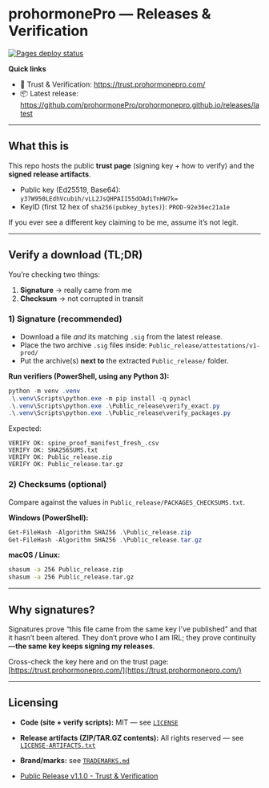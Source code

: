 # prohormonePro — Releases & Verification

[![Pages deploy status](https://github.com/prohormonePro/prohormonepro.github.io/actions/workflows/pages/pages-build-deployment/badge.svg?branch=main)](https://github.com/prohormonePro/prohormonepro.github.io/actions/workflows/pages/pages-build-deployment)

**Quick links**
- 🔐 Trust & Verification: https://trust.prohormonepro.com/
- 📦 Latest release: https://github.com/prohormonePro/prohormonepro.github.io/releases/latest

---

## What this is

This repo hosts the public **trust page** (signing key + how to verify) and the **signed release artifacts**.

- Public key (Ed25519, Base64): `y37W950LEdhVcubih/vLL2JsQHPAII55dOAdiTnHW7k=`
- KeyID (first 12 hex of `sha256(pubkey_bytes)`): `PROD-92e36ec21a1e`

If you ever see a different key claiming to be me, assume it’s not legit.

---

## Verify a download (TL;DR)

You’re checking two things:
1) **Signature** → really came from me  
2) **Checksum** → not corrupted in transit

### 1) Signature (recommended)

- Download a file *and* its matching `.sig` from the latest release.
- Place the two archive `.sig` files inside: `Public_release/attestations/v1-prod/`
- Put the archive(s) **next to** the extracted `Public_release/` folder.

**Run verifiers (PowerShell, using any Python 3):**
```powershell
python -m venv .venv
.\.venv\Scripts\python.exe -m pip install -q pynacl
.\.venv\Scripts\python.exe .\Public_release\verify_exact.py
.\.venv\Scripts\python.exe .\Public_release\verify_packages.py
```

Expected:

```
VERIFY OK: spine_proof_manifest_fresh_.csv
VERIFY OK: SHA256SUMS.txt
VERIFY OK: Public_release.zip
VERIFY OK: Public_release.tar.gz
```

### 2) Checksums (optional)

Compare against the values in `Public_release/PACKAGES_CHECKSUMS.txt`.

**Windows (PowerShell):**

```powershell
Get-FileHash -Algorithm SHA256 .\Public_release.zip
Get-FileHash -Algorithm SHA256 .\Public_release.tar.gz
```

**macOS / Linux:**

```bash
shasum -a 256 Public_release.zip
shasum -a 256 Public_release.tar.gz
```

---

## Why signatures?

Signatures prove “this file came from the same key I’ve published” and that it hasn’t been altered.
They don’t prove who I am IRL; they prove continuity—**the same key keeps signing my releases**.

Cross-check the key here and on the trust page: [https://trust.prohormonepro.com/](https://trust.prohormonepro.com/)

---

## Licensing

- **Code (site + verify scripts):** MIT — see [`LICENSE`](./LICENSE)
- **Release artifacts (ZIP/TAR.GZ contents):** All rights reserved — see [`LICENSE-ARTIFACTS.txt`](./LICENSE-ARTIFACTS.txt)
- **Brand/marks:** see [`TRADEMARKS.md`](./TRADEMARKS.md)

- [Public Release v1.1.0 - Trust & Verification](trust/v1.1.0.md)
